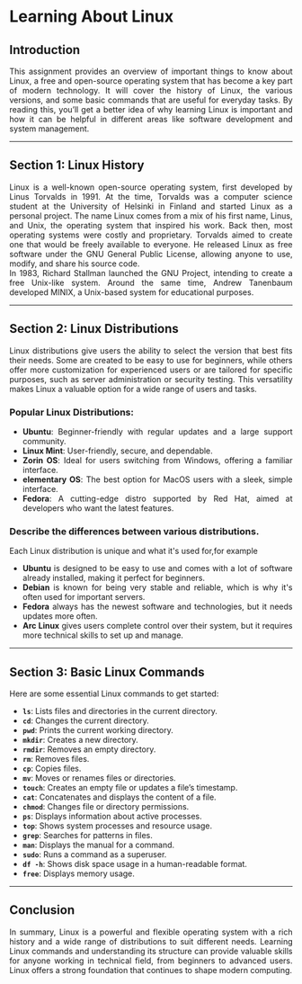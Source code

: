 # Learning About Linux

## Introduction   

<div align="justify">
This assignment provides an overview of important things to know about Linux, a free and open-source operating system that has become a key part of modern technology. It will cover the history of Linux, the various versions, and some basic commands that are useful for everyday tasks. By reading this, you’ll get a better idea of why learning Linux is important and how it can be helpful in different areas like software development and system management.

</div>

---

## Section 1: Linux History 
<div align="justify">
Linux is a well-known open-source operating system, first developed by Linus Torvalds in 1991. At the time, Torvalds was a computer science student at the University of Helsinki in Finland and started Linux as a personal project. The name Linux comes from a mix of his first name, Linus, and Unix, the operating system that inspired his work. Back then, most operating systems were costly and proprietary. Torvalds aimed to create one that would be freely available to everyone. He released Linux as free software under the GNU General Public License, allowing anyone to use, modify, and share his source code. 

<div align="justify">
In 1983, Richard Stallman launched the GNU Project, intending to create a free Unix-like system. Around the same time, Andrew Tanenbaum developed MINIX, a Unix-based system for educational purposes.

</div>

---

## Section 2: Linux Distributions 
<div align="justify">
Linux distributions give users the ability to select the version that best fits their needs. Some are created to be easy to use for beginners, while others offer more customization for experienced users or are tailored for specific purposes, such as server administration or security testing. This versatility makes Linux a valuable option for a wide range of users and tasks.

### Popular Linux Distributions:

- **Ubuntu**: Beginner-friendly with regular updates and a large support community.
- **Linux Mint**: User-friendly, secure, and dependable.
- **Zorin OS**: Ideal for users switching from Windows, offering a familiar interface.
- **elementary OS**: The best option for MacOS users with a sleek, simple interface.
- **Fedora**: A cutting-edge distro supported by Red Hat, aimed at developers who want the latest features.

### Describe the differences between various distributions. 

<div align="justify">
Each Linux distribution is unique and what it's used for,for example

- **Ubuntu** is designed to be easy to use and comes with a lot of software already installed, making it perfect for beginners.
- **Debian**  is known for being very stable and reliable, which is why it's often used for important servers.
- **Fedora** always has the newest software and technologies, but it needs updates more often.
- **Arc Linux** gives users complete control over their system, but it requires more technical skills to set up and manage.  

---

## Section 3: Basic Linux Commands

Here are some essential Linux commands to get started:

- **`ls`**: Lists files and directories in the current directory.
- **`cd`**: Changes the current directory.
- **`pwd`**: Prints the current working directory.
- **`mkdir`**: Creates a new directory.
- **`rmdir`**: Removes an empty directory.
- **`rm`**: Removes files.
- **`cp`**: Copies files.
- **`mv`**: Moves or renames files or directories.
- **`touch`**: Creates an empty file or updates a file’s timestamp.
- **`cat`**: Concatenates and displays the content of a file.
- **`chmod`**: Changes file or directory permissions.
- **`ps`**: Displays information about active processes.
- **`top`**: Shows system processes and resource usage.
- **`grep`**: Searches for patterns in files.
- **`man`**: Displays the manual for a command.
- **`sudo`**: Runs a command as a superuser.
- **`df -h`**: Shows disk space usage in a human-readable format.
- **`free`**: Displays memory usage.
---

## Conclusion  

In summary, Linux is a powerful and flexible operating system with a rich history and a wide range of distributions to suit different needs. Learning Linux commands and understanding its structure can provide valuable skills for anyone working in technical field, from beginners to advanced users. Linux offers a strong foundation that continues to shape modern computing.
